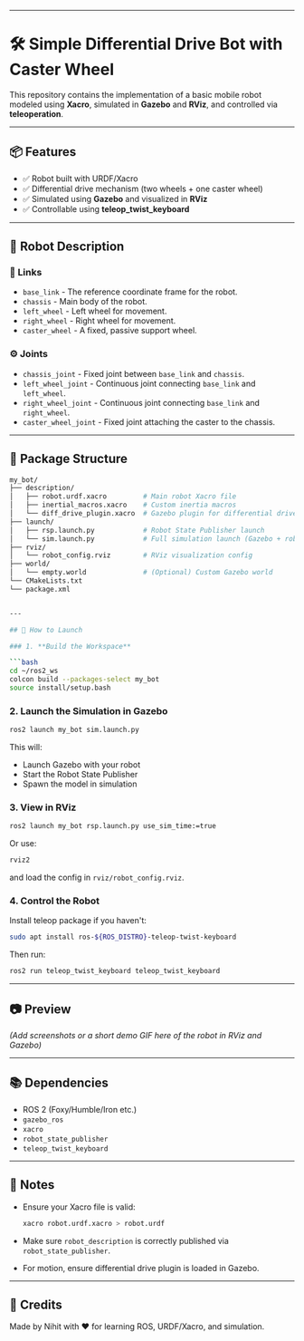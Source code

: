 
---


# 🛠️ Simple Differential Drive Bot with Caster Wheel

This repository contains the implementation of a basic mobile robot modeled using **Xacro**, simulated in **Gazebo** and **RViz**, and controlled via **teleoperation**.

---

## 📦 Features

- ✅ Robot built with URDF/Xacro
- ✅ Differential drive mechanism (two wheels + one caster wheel)
- ✅ Simulated using **Gazebo** and visualized in **RViz**
- ✅ Controllable using **teleop_twist_keyboard**

---

## 🧱 Robot Description

### 🔗 Links

- `base_link` - The reference coordinate frame for the robot.
- `chassis` - Main body of the robot.
- `left_wheel` - Left wheel for movement.
- `right_wheel` - Right wheel for movement.
- `caster_wheel` - A fixed, passive support wheel.

### ⚙️ Joints

- `chassis_joint` - Fixed joint between `base_link` and `chassis`.
- `left_wheel_joint` - Continuous joint connecting `base_link` and `left_wheel`.
- `right_wheel_joint` - Continuous joint connecting `base_link` and `right_wheel`.
- `caster_wheel_joint` - Fixed joint attaching the caster to the chassis.

---

## 🧰 Package Structure

```bash
my_bot/
├── description/
│   ├── robot.urdf.xacro         # Main robot Xacro file
│   ├── inertial_macros.xacro    # Custom inertia macros
│   └── diff_drive_plugin.xacro  # Gazebo plugin for differential drive
├── launch/
│   ├── rsp.launch.py            # Robot State Publisher launch
│   └── sim.launch.py            # Full simulation launch (Gazebo + robot spawn)
├── rviz/
│   └── robot_config.rviz        # RViz visualization config
├── world/
│   └── empty.world              # (Optional) Custom Gazebo world
└── CMakeLists.txt
└── package.xml


---

## 🚀 How to Launch

### 1. **Build the Workspace**

```bash
cd ~/ros2_ws
colcon build --packages-select my_bot
source install/setup.bash
```

### 2. **Launch the Simulation in Gazebo**

```bash
ros2 launch my_bot sim.launch.py
```

This will:

* Launch Gazebo with your robot
* Start the Robot State Publisher
* Spawn the model in simulation

### 3. **View in RViz**

```bash
ros2 launch my_bot rsp.launch.py use_sim_time:=true
```

Or use:

```bash
rviz2
```

and load the config in `rviz/robot_config.rviz`.

### 4. **Control the Robot**

Install teleop package if you haven't:

```bash
sudo apt install ros-${ROS_DISTRO}-teleop-twist-keyboard
```

Then run:

```bash
ros2 run teleop_twist_keyboard teleop_twist_keyboard
```

---

## 📷 Preview

*(Add screenshots or a short demo GIF here of the robot in RViz and Gazebo)*

---

## 📚 Dependencies

* ROS 2 (Foxy/Humble/Iron etc.)
* `gazebo_ros`
* `xacro`
* `robot_state_publisher`
* `teleop_twist_keyboard`

---

## 📎 Notes

* Ensure your Xacro file is valid:

  ```bash
  xacro robot.urdf.xacro > robot.urdf
  ```
* Make sure `robot_description` is correctly published via `robot_state_publisher`.
* For motion, ensure differential drive plugin is loaded in Gazebo.

---

## 🧠 Credits

Made by Nihit with ❤️ for learning ROS, URDF/Xacro, and simulation.

```

